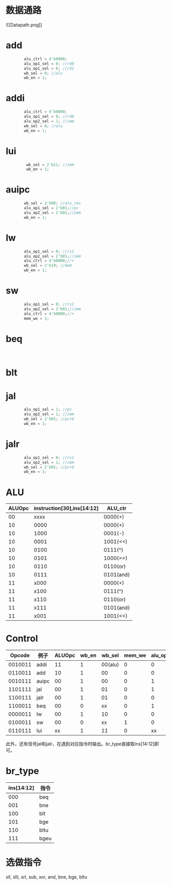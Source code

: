 # 数据通路
![[Datapath.png]]
# add
```verilog
		alu_ctrl = 4'b0000;
		alu_op1_sel = 0; //rd0
		alu_op1_sel = 0; //rd1
		wb_sel = 0; //alu
		wb_en = 1;
```

# addi
```verilog
		alu_ctrl = 4'b0000;
		alu_op1_sel = 0; //rd0
		alu_op2_sel = 1; //imm
		wb_sel = 0; //alu
		wb_en = 1;
```
# lui
```verilog
		 wb_sel = 2'b11; //imm
		 wb_en = 1;
```
# auipc

```verilog
		wb_sel = 2'b00; //alu_res
		alu_op1_sel = 2'b01;//pc
		alu_op2_sel = 2'b01;//imm
		wb_en = 1;
```
# lw
```verilog
		alu_op1_sel = 0; //rs1
		alu_op2_sel = 2'b01;//imm
		alu_ctrl = 4'b0000;//+
		wb_sel = 2'b10; //mem
		wb_en = 1;
```
# sw
```verilog
		alu_op1_sel = 0; //rs1
		alu_op2_sel = 2'b01;//imm
		alu_ctrl = 4'b0000;//+
		mem_we = 1;
```
# beq
```verilog
		
```
# blt
# jal
```verilog
		alu_op1_sel = 1; //pc
		alu_op2_sel = 1; //imm
		wb_sel = 2'b01; //pc+4
		wb_en = 1;
```
# jalr
```verilog
		alu_op1_sel = 0; //rs1
		alu_op2_sel = 1; //imm
		wb_sel = 2'b01; //pc+4
		wb_en = 1;		
```
# ALU
| ALUOpc | instruction[30],ins[14:12] | ALU_ctr   |
| ------ | -------------------------- | --------- |
| 00     | xxxx                       | 0000(+)   |
| 10     | 0000                       | 0000(+)   |
| 10     | 1000                       | 0001(-)   |
| 10     | 0001                       | 1001(<<)  |
| 10     | 0100                       | 0111(^)   |
| 10     | 0101                       | 1000(>>)  |
| 10     | 0110                       | 0110(or)  |
| 10     | 0111                       | 0101(and) |
| 11     | x000                       | 0000(+)   |
| 11     | x100                       | 0111(^)   |
| 11     | x110                       | 0110(or)  |
| 11     | x111                       | 0101(and) |
| 11     | x001                          |    1001(<<)       |

# Control
| Opcode  | 例子  | ALUOpc | wb_en | wb_sel  | mem_we | alu_op_1 | alu_op_2 |
| ------- | ----- | ------ | ----- | ------- | ------ | -------- | -------- |
| 0010011 | addi  | 11     | 1     | 00(alu) | 0      | 0        | 1        |
| 0110011 | add   | 10     | 1     | 00      | 0      | 0        | 0        |
| 0010111 | auipc | 00     | 1     | 00      | 0      | 1        | 1        |
| 1101111 | jal   | 00     | 1     | 01      | 0      | 1        | 1        |
| 1100111 | jalr  | 00     | 1     | 01      | 0      | 0        | 1        |
| 1100011 | beq   | 00    | 0     | xx      | 0      | 1        | 0        | 
| 0000011 | lw    | 00     | 1     | 10      | 0      | 0        | 1        |
| 0100011 | sw    | 00     | 0     | xx      | 1      | 0        | 1        |
| 0110111 | lui   | xx     | 1     | 11      | 0    | xx       | xx       |
此外，还有信号jal和jalr，在遇到对应指令时输出。br_type直接取ins[14:12]即可。
# br_type
| ins[14:12] | 指令 | 
| ---------- | ---- | 
| 000        | beq  | 
| 001        | bne  | 
| 100        | blt  | 
| 101        | bge  | 
| 110        | bltu | 
| 111        | bgeu | 

# 选做指令
sll, slli, srl, sub, xor, and, bne, bge, bltu